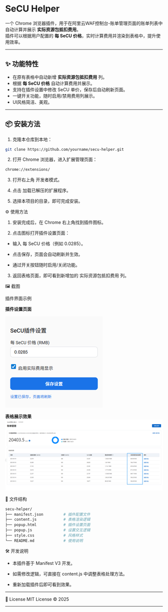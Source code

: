 # SeCU Helper

一个 Chrome 浏览器插件，用于在阿里云WAF控制台-账单管理页面的账单列表中自动计算并展示 **实际资源包抵扣费用**。  
插件可以根据用户配置的 **每 SeCU 价格**，实时计算费用并渲染到表格中，提升使用效率。

---

## ✨ 功能特性
- 在原有表格中自动新增 **实际资源包抵扣费用** 列。
- 根据 **每 SeCU 价格** 自动计算费用并展示。
- 支持在插件设置中修改 SeCU 单价，保存后自动刷新页面。
- 一键开关功能，随时启用/禁用费用列展示。
- UI风格简洁、美观。

---

## 📦 安装方法
1. 克隆本仓库到本地：
```bash
git clone https://github.com/yourname/secu-helper.git

```
2. 打开 Chrome 浏览器，进入扩展管理页面：

```bash
chrome://extensions/
```

3. 打开右上角 开发者模式。

4. 点击 加载已解压的扩展程序。

5. 选择本项目的目录，即可完成安装。

⚙️ 使用方法
1. 安装完成后，在 Chrome 右上角找到插件图标。

2. 点击图标打开插件设置页面：

 - 输入 每 SeCU 价格（例如 0.0285）。

 - 点击保存，页面会自动刷新并生效。

 - 通过开关按钮随时启用/关闭功能。

3. 返回表格页面，即可看到新增加的 实际资源包抵扣费用 列。

🖼️ 截图

插件界面示例

**插件设置页面**  

![popup](./docs/popup.png)

**表格展示效果**  
![table](./docs/table.png)

🔧 文件结构
```bash
secu-helper/
├── manifest.json         # 插件配置文件
├── content.js            # 表格渲染逻辑
├── popup.html            # 插件设置页面
├── popup.js              # 设置交互逻辑
├── style.css             # 风格样式
└── README.md             # 使用说明
```

🛠️ 开发说明

- 本插件基于 Manifest V3 开发。

- 如需修改逻辑，可直接在 content.js 中调整表格处理方法。

- 重新加载插件后即可看到效果。

---
📜 License
MIT License © 2025

---